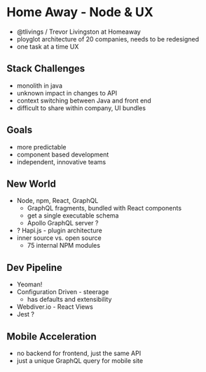 # Home Away - Node & UX
- @tlivings / Trevor Livingston at Homeaway
- ployglot architecture of 20 companies, needs to be redesigned
- one task at a time UX

## Stack Challenges
- monolith in java
- unknown impact in changes to API
- context switching between Java and front end
- difficult to share within company, UI bundles

## Goals
- more predictable
- component based development
- independent, innovative teams

## New World
- Node, npm, React, GraphQL
  - GraphQL fragments, bundled with React components
  - get a single executable schema
  - Apollo GraphQL server ?
- ? Hapi.js - plugin architecture
- inner source vs. open source
  - 75 internal NPM modules

## Dev Pipeline
- Yeoman!
- Configuration Driven - steerage
  - has defaults and extensibility
- Webdiver.io - React Views
- Jest ?

## Mobile Acceleration
- no backend for frontend, just the same API
- just a unique GraphQL query for mobile site

